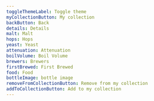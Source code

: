 ```yaml
---
toggleThemeLabel: Toggle theme
myCollectionButton: My collection
backButton: Back
details: Details
malt: Malt
hops: Hops
yeast: Yeast
attenuation: Attenuation
boilVolume: Boil Volume
brewers: Brewers
firstBrewed: First Brewed
food: Food
bottleImage: bottle image
removeFromCollectionButton: Remove from my collection
addToCollectionButton: Add to my collection
---
```

